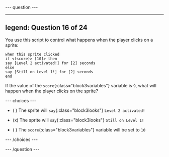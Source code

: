 
--- question ---

---
legend: Question 16 of 24
---

You use this script to control what happens when the player clicks on a sprite:

```blocks3
when this sprite clicked
if <(score)> [10]> then 
say [Level 2 activated!] for [2] seconds 
else
say [Still on Level 1!] for [2] seconds 
end
```

If the value of the `score`{:class="block3variables"} variable is `9`, what will happen when the player clicks on the sprite?

--- choices ---

- ( ) The sprite will `say`{:class="block3looks"} `Level 2 activated!`

- (x) The sprite will `say`{:class="block3looks"} `Still on Level 1!`

- ( ) The `score`{:class="block3variables"} variable will be set to `10`

--- /choices ---

--- /question ---
